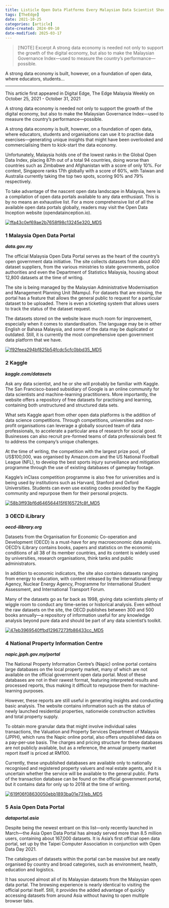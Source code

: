 ```yaml
---
title: Listicle Open Data Platforms Every Malaysian Data Scientist Should Know
tags: [TheEdge]
date: 2021-10-25
categories: [article]
date-created: 2024-09-10
date-modified: 2025-03-17
---
```


> [!NOTE] Excerpt
> A strong data economy is needed not only to support the growth of the digital economy, but also to make the Malaysian Governance Index—used to measure the country’s performance—possible.

A strong data economy is built, however, on a foundation of open data, where educators, students…

---

This article first appeared in Digital Edge, The Edge Malaysia Weekly on October 25, 2021 - October 31, 2021

A strong data economy is needed not only to support the growth of the digital economy, but also to make the Malaysian Governance Index—used to measure the country’s performance—possible.

A strong data economy is built, however, on a foundation of open data, where educators, students and organisations can use it to practise data exercises—generating unique insights that might have been overlooked and commercialising them to kick-start the data economy.

Unfortunately, Malaysia holds one of the lowest ranks in the Global Open Data Index, placing 87th out of a total 94 countries, doing worse than countries such as Zimbabwe and Afghanistan with a score of only 10%. For context, Singapore ranks 17th globally with a score of 60%, with Taiwan and Australia currently taking the top two spots, scoring 90% and 79% respectively.

To take advantage of the nascent open data landscape in Malaysia, here is a compilation of open data portals available to any data enthusiast. This is by no means an exhaustive list. For a more comprehensive list of all the available open data portals globally, readers may visit the Open Data Inception website (opendatainception.io).

[![ffa43c0ef69ae2b7658f98c13245e320_MD5](/media/ffa43c0ef69ae2b7658f98c13245e320_MD5.jpg)](https://assets.theedgemarkets.com/pictures/DE16-data-tem1393_theedgemarkets.jpg)

### 1 Malaysia Open Data Portal

_**data.gov.my**_

The official Malaysia Open Data Portal serves as the heart of the country’s open government data initiative. The site collects datasets from about 400 dataset suppliers, from the various ministries to state governments, police authorities and even the Department of Statistics Malaysia, housing about 12,800 datasets at the time of writing.

The site is being managed by the Malaysian Administrative Modernisation and Management Planning Unit (Mampu). For datasets that are missing, the portal has a feature that allows the general public to request for a particular dataset to be uploaded. There is even a ticketing system that allows users to track the status of the dataset request.

The datasets stored on the website leave much room for improvement, especially when it comes to standardisation. The language may be in either English or Bahasa Malaysia, and some of the data may be duplicated or outdated. Still, it is currently the most comprehensive open government data platform that we have.

[![f92feea294bf825b54fcdc5cfc0bbd35_MD5](/media/f92feea294bf825b54fcdc5cfc0bbd35_MD5.jpg)](https://assets.theedgemarkets.com/pictures/DE16-kaggle-tem1393_theedgemarkets.jpg)

### 2 Kaggle

**_kaggle.com/datasets_**

Ask any data scientist, and he or she will probably be familiar with Kaggle. The San Francisco-based subsidiary of Google is an online community for data scientists and machine-learning practitioners. More importantly, the website offers a repository of free datasets for practising and learning, containing both unstructured and structured data sets.

What sets Kaggle apart from other open data platforms is the addition of data science competitions. Through competitions, universities and non-profit organisations can leverage a globally sourced team of data professionals, to accelerate a particular area of research for social good. Businesses can also recruit pre-formed teams of data professionals best fit to address the company’s unique challenges.

At the time of writing, the competition with the largest prize pool, of US$100,000, was organised by Amazon.com and the US National Football League (NFL), to develop the best sports injury surveillance and mitigation programme through the use of existing databases of gameplay footage.

Kaggle’s inClass competition programme is also free for universities and is being used by institutions such as Harvard, Stanford and Oxford Universities. Students can even use existing codes provided by the Kaggle community and repurpose them for their personal projects.

[![58b3ff93bf6d646564415f616572fc8f_MD5](/media/58b3ff93bf6d646564415f616572fc8f_MD5.jpg)](https://assets.theedgemarkets.com/pictures/DE16-oecd-tem1393_theedgemarkets.jpg)

### 3 OECD iLibrary

_**oecd-ilibrary.org**_

Datasets from the Organisation for Economic Co-operation and Development (OECD) is a must-have for any macroeconomic data analysis. OECD’s iLibrary contains books, papers and statistics on the economic conditions of all 38 of its member countries, and its content is widely used by universities, research organisations, think tanks and public administrators.

In addition to economic indicators, the site also contains datasets ranging from energy to education, with content released by the International Energy Agency, Nuclear Energy Agency, Programme for International Student Assessment, and International Transport Forum.

Many of the datasets go as far back as 1998, giving data scientists plenty of wiggle room to conduct any time-series or historical analysis. Even without the raw datasets on the site, the OECD publishes between 300 and 500 books annually—a repository of information useful for any knowledge analysis beyond pure data and should be part of any data scientist’s toolkit.

[![47eb3969540ffbd12967273fb86433cc_MD5](/media/47eb3969540ffbd12967273fb86433cc_MD5.jpg)](https://assets.theedgemarkets.com/pictures/DE16-napic-tem1393_theedgemarkets.jpg)

### 4 National Property Information Centre

_**napic.jpph.gov.my/portal**_

The National Property Information Centre’s (Napic) online portal contains large databases on the local property market, many of which are not available on the official government open data portal. Most of these databases are not in their rawest format, featuring interpreted results and processed reports, thus making it difficult to repurpose them for machine-learning purposes.

However, these reports are still useful in generating insights and conducting basic analysis. The website contains information such as the status of newly launched residential properties, nationwide construction activities and total property supply.

To obtain more granular data that might involve individual sales transactions, the Valuation and Property Services Department of Malaysia (JPPH), which runs the Napic online portal, also offers unpublished data on a pay-per-use basis. The charges and pricing structure for these databases are not publicly available, but as a reference, the annual property market report itself is priced at RM100.

Currently, these unpublished databases are available only to nationally recognised and registered property valuers and real estate agents, and it is uncertain whether the service will be available to the general public. Parts of the transaction database can be found on the official government portal, but it contains data for only up to 2018 at the time of writing.

[![619f06f08630050ebb1893ba01e731eb_MD5](/media/619f06f08630050ebb1893ba01e731eb_MD5.jpg)](https://assets.theedgemarkets.com/pictures/DE16-dataportal-tem1393_theedgemarkets.jpg)

### 5 Asia Open Data Portal

_**dataportal.asia**_

Despite being the newest entrant on this list—only recently launched in March—the Asia Open Data Portal has already served more than 8.5 million users, containing about 167,000 datasets. It is Asia’s first official open data portal, set up by the Taipei Computer Association in conjunction with Open Data Day 2021.

The catalogues of datasets within the portal can be massive but are neatly organised by country and broad categories, such as environment, health, education and logistics.

It has sourced almost all of its Malaysian datasets from the Malaysian open data portal. The browsing experience is nearly identical to visiting the official portal itself. Still, it provides the added advantage of quickly accessing datasets from around Asia without having to open multiple browser tabs.

